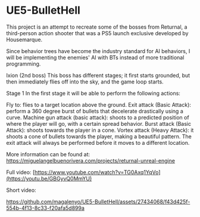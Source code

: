# UE5-BulletHell

This project is an attempt to recreate some of the bosses from Returnal, a third-person action shooter that was a PS5 launch exclusive developed by Housemarque.

Since behavior trees have become the industry standard for AI behaviors, I will be implementing the enemies' AI with BTs instead of more traditional programming.

Ixion (2nd boss)
This boss has different stages; it first starts grounded, but then immediately flies off into the sky, and the game loop starts.

Stage 1
In the first stage it will be able to perform the following actions:

Fly to: flies to a target location above the ground.
Exit attack (Basic Attack): perform a 360 degree burst of bullets that decelerate drastically using a curve.
Machine gun attack (basic attack): shoots to a predicted position of where the player will go, with a certain spread behavior.
Burst attack (Basic Attack): shoots towards the player in a cone.
Vortex attack (Heavy Attack): it shoots a cone of bullets towards the player, making a beautiful pattern.
The exit attack will always be performed before it moves to a different location.

More information can be found at: https://miguelangelbuenorivera.com/projects/returnal-unreal-engine

Full video: [https://www.youtube.com/watch?v=TG0Axq1YqVo](https://youtu.be/GBGyvQ0MmYU)

Short video:

https://github.com/magalenyo/UE5-BulletHell/assets/27434068/f43d425f-554b-4f13-8c33-f20afa5d899a

